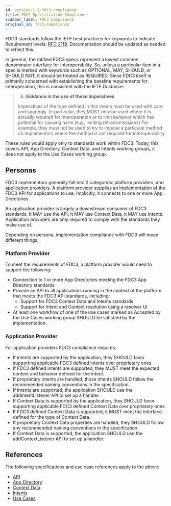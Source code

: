 ```yaml
---
id: version-1.1-fdc3-compliance
title: FDC3 Specification Compliance
sidebar_label: FDC3 Compliance
original_id: fdc3-compliance
---
```




FDC3 standards follow the IETF best practices for keywords to Indicate Requirement levels: [RFC 2119](https://tools.ietf.org/html/rfc2119).  Documentation should be updated as needed to reflect this.

In general, the ratified FDC3 specs represent a lowest common denominator interface for interoperability. So, unless a particular item in a spec is marked with keywords such as OPTIONAL, MAY, SHOULD, or SHOULD NOT, it should be treated as REQUIRED.  Since FDC3 itself is primarily concerned with establishing the baseline requirements for interoperation, this is consistent with the IETF Guidance:

>6. **Guidance in the use of these Imperatives**
>
>   Imperatives of the type defined in this memo must be used with care
>   and sparingly.  In particular, they MUST only be used where it is
>   actually required for interoperation or to limit behavior which has
>   potential for causing harm (e.g., limiting retransmisssions)  For
>   example, they must not be used to try to impose a particular method
>  on implementors where the method is not required for
>   interoperability.

These rules would apply only to standards work within FDC3. Today, this covers API, App Directory, Context Data, and Intents working groups, it does not apply to the Use Cases working group. 

## Personas
FDC3 implementors generally fall into 2 categories: platform providers, and application providers. A platform provider supplies an implementation of the FDC3 API for applications to use. Implicitly, it connects to one or more App Directories.

An application provider is largely a downstream consumer of FDC3 standards. It MAY use the API, it MAY use Context Data, it MAY use Intents. Application providers are only required to comply with the standards they make use of.  

Depending on persona, implementation compliance with FDC3 will mean different things.  

### Platform Provider
To meet the requirements of FDC3, a platform provider would need to support the following:

* Connection to 1 or more App Directories meeting the FDC3 App Directory standards
* Provide an API to all applications running in the context of the platform that meets the FDC3 API standards, including:
    * Support for FDC3 Context Data and Intents standards
    * Support for Intent and Context resolution using a resolver UI
* At least one workflow of one of the use cases marked as Accepted by the Use Cases working group SHOULD be satisfied by the implementation.

### Application Provider
For application providers FDC3 compliance requires:
* If intents are supported by the application, they SHOULD favor supporting applicable FDC3 defined intents over proprietary ones.  
* If FDC3 defined intents are supported, they MUST meet the expected context and behavior defined for the intent.  
* If proprietary intents are handled, those intents SHOULD follow the recommended naming conventions in the specification.
* If intents are supported, the application SHOULD use the addIntentListener API to set up a handler.
* If Context Data is supported by the application, they SHOULD favor supporting applicable FDC3 defined Context Data over proprietary ones.  
* If FDC3 defined Context Data is supported, it MUST meet the interface defined for the type of Context Data.  
* If proprietary Context Data properties are handled, they SHOULD follow any recommended naming conventions in the specification.
* If Context Data is supported, the application SHOULD use the addContextListener API to set up a handler.

## References
The following specifications and use case references apply to the above:
* [API](api/spec)
* [App Directory](app-directory/spec)
* [Context Data](context/spec)
* [Intents](intents/spec)
* [Use Cases](use-cases/overview)
